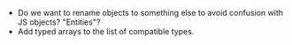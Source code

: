 - Do we want to rename objects to something else to avoid confusion with JS objects? "Entities"?
- Add typed arrays to the list of compatible types.
